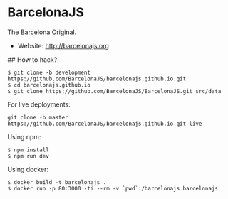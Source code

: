 # BarcelonaJS

The Barcelona Original.

* Website: http://barcelonajs.org

## How to hack?

```
$ git clone -b development https://github.com/BarcelonaJS/barcelonajs.github.io.git
$ cd barcelonajs.github.io
$ git clone https://github.com/BarcelonaJS/BarcelonaJS.git src/data
```

For live deployments:

```
git clone -b master https://github.com/BarcelonaJS/barcelonajs.github.io.git live
```

Using npm:

```
$ npm install
$ npm run dev
```


Using docker:

```
$ docker build -t barcelonajs .
$ docker run -p 80:3000 -ti --rm -v `pwd`:/barcelonajs barcelonajs
```
